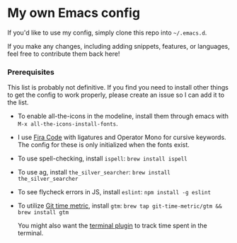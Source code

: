 # My own Emacs config

If you'd like to use my config, simply clone this repo into `~/.emacs.d`.

If you make any changes, including adding snippets, features, or languages, feel
free to contribute them back here!

### Prerequisites

This list is probably not definitive. If you find you need to install other
things to get the config to work properly, please create an issue so I can add
it to the list.

- To enable all-the-icons in the modeline, install them through emacs with `M-x
  all-the-icons-install-fonts`.

- I use [Fira Code](https://github.com/tonsky/FiraCode) with ligatures and
  Operator Mono for cursive keywords. The config for these is only initialized
  when the fonts exist.

- To use spell-checking, install `ispell`: `brew install ispell`

- To use ag, install `the_silver_searcher`: `brew install
  the_silver_searcher`

- To see flycheck errors in JS, install `eslint`: `npm install -g eslint`

- To utilize [Git time metric](https://github.com/git-time-metric/gtm), install
  `gtm`: `brew tap git-time-metric/gtm && brew install gtm`

  You might also want the [terminal
  plugin](https://github.com/git-time-metric/gtm-terminal-plugin) to track time
  spent in the terminal.

